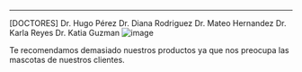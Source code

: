 ---


[DOCTORES]
Dr. Hugo Pérez
Dr. Diana Rodriguez
Dr. Mateo Hernandez
Dr. Karla Reyes
Dr. Katia Guzman 
![image](https://user-images.githubusercontent.com/100052822/166015792-bbfb4b1c-0261-4df7-9423-033de1eadb46.png)


Te recomendamos demasiado nuestros productos ya que nos preocupa las mascotas de nuestros clientes.
